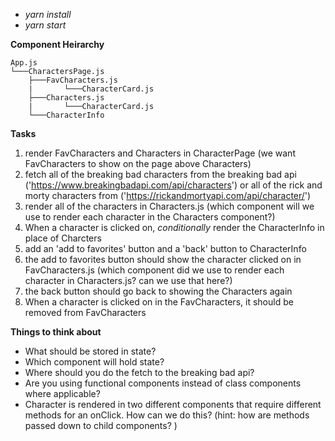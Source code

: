 - _yarn install_
- _yarn start_

**Component Heirarchy**

```
App.js
└───CharactersPage.js
    ├───FavCharacters.js
    |       └───CharacterCard.js
    ├───Characters.js
    |       └───CharacterCard.js
    └───CharacterInfo
```

**Tasks**

1. render FavCharacters and Characters in CharacterPage (we want FavCharacters to show on the page above Characters)
2. fetch all of the breaking bad characters from the breaking bad api ('https://www.breakingbadapi.com/api/characters')
   or all of the rick and morty characters from ('https://rickandmortyapi.com/api/character/')
3. render all of the characters in Characters.js (which component will we use to render each character in the Characters component?)
4. When a character is clicked on, _conditionally_ render the CharacterInfo in place of Charcters
5. add an 'add to favorites' button and a 'back' button to CharacterInfo
6. the add to favorites button should show the character clicked on in FavCharacters.js (which component did we use to render each character in Characters.js? can we use that here?)
7. the back button should go back to showing the Characters again
8. When a character is clicked on in the FavCharacters, it should be removed from FavCharacters

**Things to think about**

- What should be stored in state?
- Which component will hold state?
- Where should you do the fetch to the breaking bad api?
- Are you using functional components instead of class components where applicable?
- Character is rendered in two different components that require different methods for an onClick. How can we do this? (hint: how are methods passed down to child components? )
